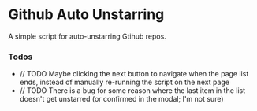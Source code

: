 # Github Auto Unstarring

A simple script for auto-unstarring Gtihub repos.

### Todos

- // TODO Maybe clicking the next button to navigate when the page list ends, instead of manually re-running the script on the next page
- // TODO There is a bug for some reason where the last item in the list doesn't get unstarred (or confirmed in the modal; I'm not sure)
